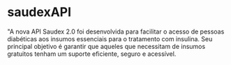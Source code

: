 # saudexAPI
"A nova API Saudex 2.0 foi desenvolvida para facilitar o acesso de pessoas diabéticas aos insumos essenciais para o tratamento com insulina. Seu principal objetivo é garantir que aqueles que necessitam de insumos gratuitos tenham um suporte eficiente, seguro e acessível.
